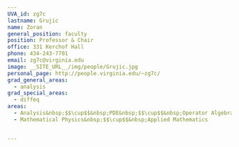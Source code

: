 ```yaml
---
UVA_id: zg7c
lastname: Grujic
name: Zoran
general_position: faculty
position: Professor & Chair
office: 331 Kerchof Hall
phone: 434-243-7701
email: zg7c@virginia.edu
image: __SITE_URL__/img/people/Grujic.jpg
personal_page: http://people.virginia.edu/~zg7c/
grad_general_areas:
  - analysis
grad_special_areas:
  - diffeq
areas:
  - Analysis&nbsp;$$\cup$$&nbsp;PDE&nbsp;$$\cup$$&nbsp;Operator Algebras
  - Mathematical Physics&nbsp;$$\cup$$&nbsp;Applied Mathematics


---
```

